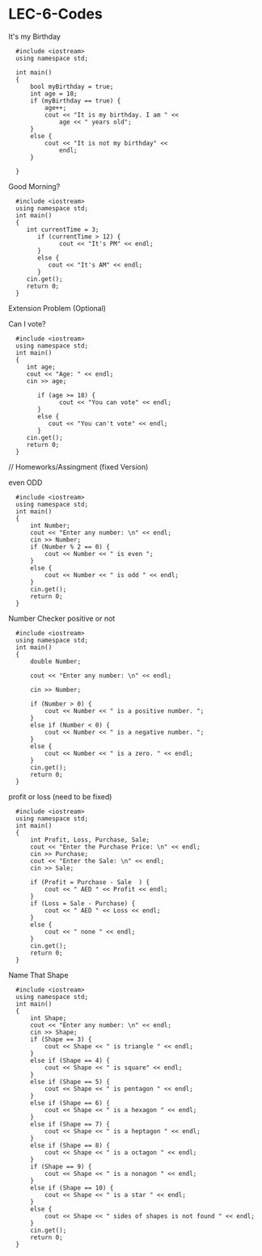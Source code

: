 # LEC-6-Codes

It's my Birthday

      #include <iostream>
      using namespace std;

      int main()
      {
          bool myBirthday = true;
          int age = 18;
          if (myBirthday == true) {
              age++;
              cout << "It is my birthday. I am " <<
                  age << " years old";
          }
          else {
              cout << "It is not my birthday" <<
                  endl;
          }

      }

   Good Morning?
   
      #include <iostream>
      using namespace std;
      int main() 
      {
         int currentTime = 3; 
            if (currentTime > 12) { 
                  cout << "It's PM" << endl; 
            }
            else { 
               cout << "It's AM" << endl;
            }
         cin.get(); 
         return 0;
      }
   
   Extension Problem (Optional)
   
   
   
   Can I vote?
   
      #include <iostream>
      using namespace std;
      int main() 
      {
         int age; 
         cout << "Age: " << endl;
         cin >> age;

            if (age >= 18) { 
                  cout << "You can vote" << endl; 
            }
            else { 
               cout << "You can't vote" << endl;
            }
         cin.get(); 
         return 0;
      }

// Homeworks/Assingment (fixed Version)

   even ODD

      #include <iostream>
      using namespace std;
      int main()
      {
          int Number; 
          cout << "Enter any number: \n" << endl;
          cin >> Number; 
          if (Number % 2 == 0) {
              cout << Number << " is even ";
          }
          else {
              cout << Number << " is odd " << endl;
          }
          cin.get();
          return 0;
      }



   Number Checker positive or not
   
      #include <iostream>
      using namespace std;
      int main()
      {
          double Number;

          cout << "Enter any number: \n" << endl;

          cin >> Number;

          if (Number > 0) {
              cout << Number << " is a positive number. ";
          }
          else if (Number < 0) {
              cout << Number << " is a negative number. ";
          }
          else {
              cout << Number << " is a zero. " << endl;
          }
          cin.get();
          return 0;
      }
      
      
     
 profit or loss (need to be fixed)

      #include <iostream>
      using namespace std;
      int main()
      {
          int Profit, Loss, Purchase, Sale;
          cout << "Enter the Purchase Price: \n" << endl;
          cin >> Purchase;
          cout << "Enter the Sale: \n" << endl;
          cin >> Sale;

          if (Profit = Purchase - Sale  ) {
              cout << " AED " << Profit << endl;
          }
          if (Loss = Sale - Purchase) {
              cout << " AED " << Loss << endl;
          }
          else {
              cout << " none " << endl;
          }
          cin.get();
          return 0;
      }

      
   Name That Shape

      #include <iostream>
      using namespace std;
      int main()
      {
          int Shape;
          cout << "Enter any number: \n" << endl;
          cin >> Shape;
          if (Shape == 3) {
              cout << Shape << " is triangle " << endl;
          }
          else if (Shape == 4) {
              cout << Shape << " is square" << endl;
          }
          else if (Shape == 5) {
              cout << Shape << " is pentagon " << endl;
          }
          else if (Shape == 6) {
              cout << Shape << " is a hexagon " << endl;
          }
          else if (Shape == 7) {
              cout << Shape << " is a heptagon " << endl;
          }
          else if (Shape == 8) {
              cout << Shape << " is a octagon " << endl;
          }
          if (Shape == 9) {
              cout << Shape << " is a nonagon " << endl;
          }
          else if (Shape == 10) {
              cout << Shape << " is a star " << endl;
          }
          else {
              cout << Shape << " sides of shapes is not found " << endl;
          }
          cin.get();
          return 0;
      }


                                               


